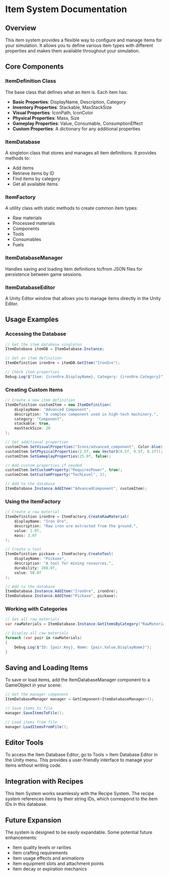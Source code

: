 # Item System Documentation

## Overview
This item system provides a flexible way to configure and manage items for your simulation. It allows you to define various item types with different properties and makes them available throughout your simulation.

## Core Components

### ItemDefinition Class
The base class that defines what an item is. Each item has:
- **Basic Properties**: DisplayName, Description, Category
- **Inventory Properties**: Stackable, MaxStackSize
- **Visual Properties**: IconPath, IconColor
- **Physical Properties**: Mass, Size
- **Gameplay Properties**: Value, Consumable, ConsumptionEffect
- **Custom Properties**: A dictionary for any additional properties

### ItemDatabase
A singleton class that stores and manages all item definitions. It provides methods to:
- Add items
- Retrieve items by ID
- Find items by category
- Get all available items

### ItemFactory
A utility class with static methods to create common item types:
- Raw materials
- Processed materials
- Components
- Tools
- Consumables
- Fuels

### ItemDatabaseManager
Handles saving and loading item definitions to/from JSON files for persistence between game sessions.

### ItemDatabaseEditor
A Unity Editor window that allows you to manage items directly in the Unity Editor.

## Usage Examples

### Accessing the Database
```csharp
// Get the item database singleton
ItemDatabase itemDB = ItemDatabase.Instance;

// Get an item definition
ItemDefinition ironOre = itemDB.GetItem("IronOre");

// Check item properties
Debug.Log($"Item: {ironOre.DisplayName}, Category: {ironOre.Category}");
```

### Creating Custom Items
```csharp
// Create a new item definition
ItemDefinition customItem = new ItemDefinition(
    displayName: "Advanced Component",
    description: "A complex component used in high-tech machinery.",
    category: "Component",
    stackable: true,
    maxStackSize: 20
);

// Set additional properties
customItem.SetVisualProperties("Icons/advanced_component", Color.blue);
customItem.SetPhysicalProperties(2.5f, new Vector3(0.5f, 0.5f, 0.2f));
customItem.SetGameplayProperties(25.0f, false);

// Add custom properties if needed
customItem.SetCustomProperty("RequiresPower", true);
customItem.SetCustomProperty("TechLevel", 3);

// Add to the database
ItemDatabase.Instance.AddItem("AdvancedComponent", customItem);
```

### Using the ItemFactory
```csharp
// Create a raw material
ItemDefinition ironOre = ItemFactory.CreateRawMaterial(
    displayName: "Iron Ore",
    description: "Raw iron ore extracted from the ground.",
    value: 1.0f,
    mass: 2.0f
);

// Create a tool
ItemDefinition pickaxe = ItemFactory.CreateTool(
    displayName: "Pickaxe",
    description: "A tool for mining resources.",
    durability: 200.0f,
    value: 50.0f
);

// Add to the database
ItemDatabase.Instance.AddItem("IronOre", ironOre);
ItemDatabase.Instance.AddItem("Pickaxe", pickaxe);
```

### Working with Categories
```csharp
// Get all raw materials
var rawMaterials = ItemDatabase.Instance.GetItemsByCategory("RawMaterial");

// Display all raw materials
foreach (var pair in rawMaterials)
{
    Debug.Log($"ID: {pair.Key}, Name: {pair.Value.DisplayName}");
}
```

## Saving and Loading Items
To save or load items, add the ItemDatabaseManager component to a GameObject in your scene:

```csharp
// Get the manager component
ItemDatabaseManager manager = GetComponent<ItemDatabaseManager>();

// Save items to file
manager.SaveItemsToFile();

// Load items from file
manager.LoadItemsFromFile();
```

## Editor Tools
To access the Item Database Editor, go to Tools > Item Database Editor in the Unity menu. This provides a user-friendly interface to manage your items without writing code.

## Integration with Recipes
This Item System works seamlessly with the Recipe System. The recipe system references items by their string IDs, which correspond to the item IDs in this database.

## Future Expansion
The system is designed to be easily expandable. Some potential future enhancements:
- Item quality levels or rarities
- Item crafting requirements
- Item usage effects and animations
- Item equipment slots and attachment points
- Item decay or expiration mechanics